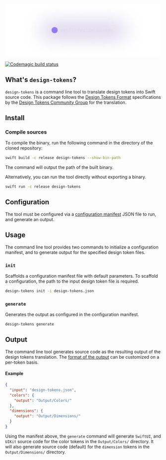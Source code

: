 <picture>
  <source srcset="images/header/dark.png" media="(prefers-color-scheme: dark)"/>
  <source srcset="images/header/light.png"  media="(prefers-color-scheme: light)"/>
  <img src="images/header/dark.png"/>
</picture>

[![Codemagic build status](https://api.codemagic.io/apps/670fb761a6132888f126d3dd/test/status_badge.svg)](https://codemagic.io/app/670fb761a6132888f126d3dd/test/latest_build)

## What's `design-tokens`?

`design-tokens` is a command line tool to translate design tokens into Swift source code.
This package follows the [Design Tokens Format](https://tr.designtokens.org/format) specifications by the [Design Tokens Community Group](https://www.w3.org/groups/cg/design-tokens/) for the translation.

## Install

### Compile sources

To compile the binary, run the following command in the directory of the cloned repository:

```bash
swift build -c release design-tokens --show-bin-path
```

The command will output the path of the built binary.

Alternatively, you can run the tool directly without exporting a binary.

```bash
swift run -c release design-tokens
```

## Configuration

The tool must be configured via a [configuration manifest](Documentation/Configuration.md) JSON file to run, and generate an output. 

## Usage

The command line tool provides two commands to initialize a configuration manifest, and to generate output for the specified design token files.

### `init`
Scaffolds a configuration manifest file with default parameters. To scaffold a configuration, the path to the input design token file is required.

```bash
design-tokens init -i design-tokens.json
```

### `generate`
Generates the output as configured in the configuration manifest.

```bash
design-tokens generate
```

## Output

The command line tool generates source code as the resulting output of the design tokens translation. The [format of the output](Documentation/Output.md) can be customized on a per-token basis.

#### Example

```json
{
  "input": "design-tokens.json",
  "colors": {
    "output": "Output/Colors/"
  },
  "dimensions": {
    "output": "Output/Dimensions/"
  }
}
```

Using the manifest above, the `generate` command will generate `SwiftUI`, and `UIKit` source code for the color tokens in the `Output/Colors/` directory. It will also generate source code (default) for the `dimension` tokens in the `Output/Dimensions/` directory.
